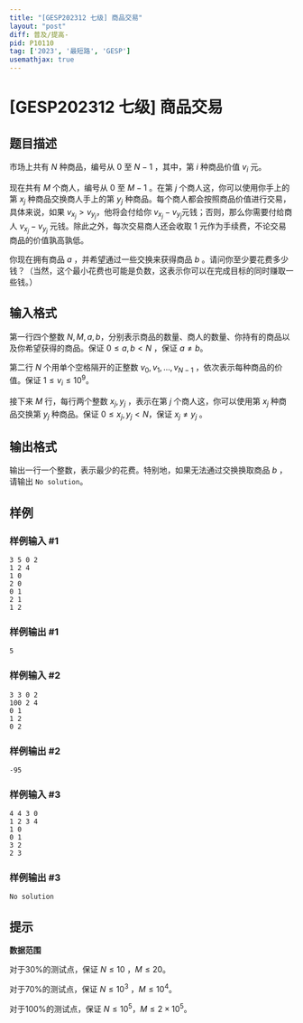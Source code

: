 ```yaml
---
title: "[GESP202312 七级] 商品交易"
layout: "post"
diff: 普及/提高-
pid: P10110
tag: ['2023', '最短路', 'GESP']
usemathjax: true
---
```


# [GESP202312 七级] 商品交易
## 题目描述

市场上共有 $N$ 种商品，编号从 $0$ 至 $N-1$ ，其中，第 $i$ 种商品价值 $v_i$ 元。

现在共有 $M$ 个商人，编号从 $0$ 至 $M-1$ 。在第 $j$ 个商人这，你可以使用你手上的第 $x_j$ 种商品交换商人手上的第 $y_j$ 种商品。每个商人都会按照商品价值进行交易，具体来说，如果 $v_{x_j}>v_{y_j}$，他将会付给你 $v_{x_j}-v_{y_j}$元钱；否则，那么你需要付给商人 $v_{x_j}-v_{y_j}$ 元钱。除此之外，每次交易商人还会收取 $1$ 元作为手续费，不论交易商品的价值孰高孰低。

你现在拥有商品 $a$ ，并希望通过一些交换来获得商品 $b$ 。请问你至少要花费多少钱？（当然，这个最小花费也可能是负数，这表示你可以在完成目标的同时赚取一些钱。）
## 输入格式

第一行四个整数 $N , M , a , b$，分别表示商品的数量、商人的数量、你持有的商品以及你希望获得的商品。保证 $0 \le a,b < N$ ，保证 $a \ne b$。

第二行 $N$ 个用单个空格隔开的正整数 $v_0,v_1,…,v_{N-1}$ ，依次表示每种商品的价值。保证 $1≤v_i≤10^9$。

接下来 $M$ 行，每行两个整数 $x_j,y_j$ ，表示在第 $j$ 个商人这，你可以使用第 $x_j$ 种商品交换第 $y_j$ 种商品。保证 $0≤x_j,y_j<N$，保证 $x_j≠y_j$ 。
## 输出格式

输出一行一个整数，表示最少的花费。特别地，如果无法通过交换换取商品 $b$ ，请输出 `No solution`。
## 样例

### 样例输入 #1
```
3 5 0 2
1 2 4
1 0
2 0
0 1
2 1
1 2
```
### 样例输出 #1
```
5
```
### 样例输入 #2
```
3 3 0 2
100 2 4
0 1
1 2
0 2
```
### 样例输出 #2
```
-95
```
### 样例输入 #3
```
4 4 3 0
1 2 3 4
1 0
0 1
3 2
2 3
```
### 样例输出 #3
```
No solution
```
## 提示

**数据范围**

对于30%的测试点，保证 $N ≤ 10$ ，$M ≤ 20$。

对于70%的测试点，保证 $N ≤10^3$ ，$M≤10^4$。

对于100%的测试点，保证 $N≤10^5$，$M≤2×10^5$。
